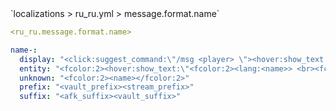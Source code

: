 <!--@include: @/parts/module/message/format/name_.md#title-->
<!--@include: @/parts/words.md#path--> `localizations > ru_ru.yml > message.format.name`

<!--@include: @/parts/module/message/format/name_.md#explanation-->

<!--@include: @/parts/words.md#edit-->
```yaml
<ru_ru.message.format.name>
```

<!--@include: @/parts/words.md#default-->
```yaml
name-:
  display: "<click:suggest_command:\"/msg <player> \"><hover:show_text:\"<fcolor:2>Написать <player>\"><vault_prefix><stream_prefix><fcolor:2><player></fcolor><afk_suffix><vault_suffix></hover></click>"
  entity: "<fcolor:2><hover:show_text:\"<fcolor:2><lang:<name>> <br><fcolor:1>Тип <fcolor:2><lang:<type>> <br><fcolor:1>Айди <fcolor:2><uuid>\"><lang:<name>></hover></fcolor:2>"
  unknown: "<fcolor:2><name></fcolor:2>"
  prefix: "<vault_prefix><stream_prefix>"
  suffix: "<afk_suffix><vault_suffix>"
```

<!--@include: @/parts/module/message/format/name_.md#parameters-->
<!--@include: @/parts/module/message/format/name_.md#localization-->
